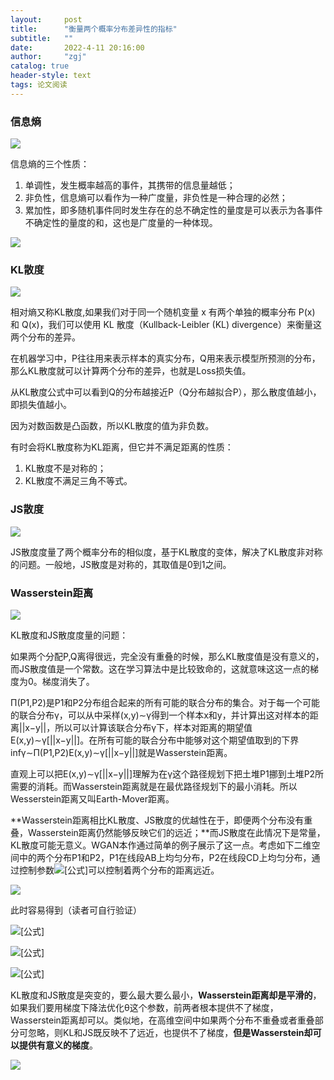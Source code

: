 ```yaml
---
layout:     post
title:      "衡量两个概率分布差异性的指标"
subtitle:   ""
date:       2022-4-11 20:16:00
author:     "zgj"
catalog: true
header-style: text
tags: 论文阅读
---
```


### 信息熵

![](https://i.vgy.me/abD9iE.png)



信息熵的三个性质：

1. 单调性，发生概率越高的事件，其携带的信息量越低；
2. 非负性，信息熵可以看作为一种广度量，非负性是一种合理的必然；
3. 累加性，即多随机事件同时发生存在的总不确定性的量度是可以表示为各事件不确定性的量度的和，这也是广度量的一种体现。

![](https://i.vgy.me/hngeuB.png)

### KL散度

![](https://i.vgy.me/rgZoDY.png)

相对熵又称KL散度,如果我们对于同一个随机变量 x 有两个单独的概率分布 P(x) 和 Q(x)，我们可以使用 KL 散度（Kullback-Leibler (KL) divergence）来衡量这两个分布的差异。

在机器学习中，P往往用来表示样本的真实分布，Q用来表示模型所预测的分布，那么KL散度就可以计算两个分布的差异，也就是Loss损失值。

从KL散度公式中可以看到Q的分布越接近P（Q分布越拟合P），那么散度值越小，即损失值越小。

因为对数函数是凸函数，所以KL散度的值为非负数。

有时会将KL散度称为KL距离，但它并不满足距离的性质：

1. KL散度不是对称的；
2. KL散度不满足三角不等式。

### JS散度

![](https://i.vgy.me/Bf33Cu.png)

JS散度度量了两个概率分布的相似度，基于KL散度的变体，解决了KL散度非对称的问题。一般地，JS散度是对称的，其取值是0到1之间。

### Wasserstein距离

![](https://i.vgy.me/qe5Mw6.png)

KL散度和JS散度度量的问题：

如果两个分配P,Q离得很远，完全没有重叠的时候，那么KL散度值是没有意义的，而JS散度值是一个常数。这在学习算法中是比较致命的，这就意味这这一点的梯度为0。梯度消失了。

Π(P1,P2)是P1和P2分布组合起来的所有可能的联合分布的集合。对于每一个可能的联合分布γ，可以从中采样(x,y)∼γ得到一个样本x和y，并计算出这对样本的距离\|\|x−y\|\|，所以可以计算该联合分布γ下，样本对距离的期望值E(x,y)∼γ[\|\|x−y\|\|]。在所有可能的联合分布中能够对这个期望值取到的下界infγ∼Π(P1,P2)E(x,y)∼γ[\|\|x−y\|\|]就是Wasserstein距离。

直观上可以把E(x,y)∼γ[\|\|x−y\|\|]理解为在γ这个路径规划下把土堆P1挪到土堆P2所需要的消耗。而Wasserstein距离就是在最优路径规划下的最小消耗。所以Wesserstein距离又叫Earth-Mover距离。

**Wasserstein距离相比KL散度、JS散度的优越性在于，即便两个分布没有重叠，Wasserstein距离仍然能够反映它们的远近；**而JS散度在此情况下是常量，KL散度可能无意义。WGAN本作通过简单的例子展示了这一点。考虑如下二维空间中的两个分布P1和P2，P1在线段AB上均匀分布，P2在线段CD上均匀分布，通过控制参数![[公式]](https://www.zhihu.com/equation?tex=%5Ctheta)可以控制着两个分布的距离远近。

![](https://i.vgy.me/RKwly9.png)

此时容易得到（读者可自行验证）

![[公式]](https://www.zhihu.com/equation?tex=KL%28P_1+%7C%7C+P_2%29+%3D+KL%28P_1+%7C%7C+P_2%29+%3D+%5Cbegin%7Bcases%7D+%2B%5Cinfty+%26+%5Ctext%7Bif+%24%5Ctheta+%5Cneq+0%24%7D+%5C%5C+0+%26+%5Ctext%7Bif+%24%5Ctheta+%3D+0%24%7D+%5Cend%7Bcases%7D)

![[公式]](https://www.zhihu.com/equation?tex=JS%28P_1%7C%7CP_2%29%3D+%5Cbegin%7Bcases%7D+%5Clog+2+%26+%5Ctext%7Bif+%24%5Ctheta+%5Cneq+0%24%7D+%5C%5C+0+%26+%5Ctext%7Bif+%24%5Ctheta+-+0%24%7D+%5Cend%7Bcases%7D)

![[公式]](https://www.zhihu.com/equation?tex=W%28P_0%2C+P_1%29+%3D+%7C%5Ctheta%7C)

KL散度和JS散度是突变的，要么最大要么最小，**Wasserstein距离却是平滑的**，如果我们要用梯度下降法优化θ这个参数，前两者根本提供不了梯度，Wasserstein距离却可以。类似地，在高维空间中如果两个分布不重叠或者重叠部分可忽略，则KL和JS既反映不了远近，也提供不了梯度，**但是Wasserstein却可以提供有意义的梯度**。

![](https://i.vgy.me/WEqxND.jpg)

